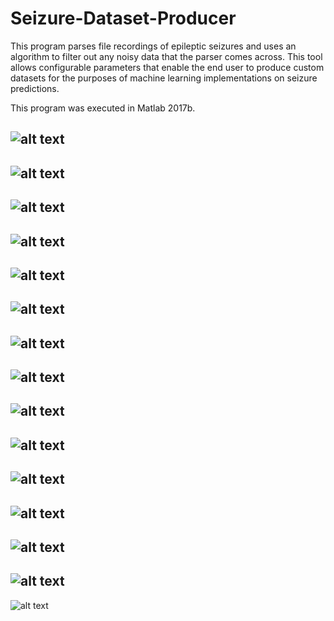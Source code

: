 # Seizure-Dataset-Producer
This program parses file recordings of epileptic seizures and uses an algorithm to filter out any noisy data that the parser comes across. This tool allows configurable parameters that enable the end user to produce custom datasets for the purposes of machine learning implementations on seizure predictions.

This program was executed in Matlab 2017b.

![alt text](https://github.com/ThomasDang93/Seizure-Dataset-Producer/blob/master/images/1.png)
---
![alt text](https://github.com/ThomasDang93/Seizure-Dataset-Producer/blob/master/images/2.png)
---
![alt text](https://github.com/ThomasDang93/Seizure-Dataset-Producer/blob/master/images/3.png)
---
![alt text](https://github.com/ThomasDang93/Seizure-Dataset-Producer/blob/master/images/15.png)
---
![alt text](https://github.com/ThomasDang93/Seizure-Dataset-Producer/blob/master/images/4.png)
---
![alt text](https://github.com/ThomasDang93/Seizure-Dataset-Producer/blob/master/images/5.png)
---
![alt text](https://github.com/ThomasDang93/Seizure-Dataset-Producer/blob/master/images/6.png)
---
![alt text](https://github.com/ThomasDang93/Seizure-Dataset-Producer/blob/master/images/7.png)
---
![alt text](https://github.com/ThomasDang93/Seizure-Dataset-Producer/blob/master/images/8.png)
---
![alt text](https://github.com/ThomasDang93/Seizure-Dataset-Producer/blob/master/images/9.png)
---
![alt text](https://github.com/ThomasDang93/Seizure-Dataset-Producer/blob/master/images/10.png)
---
![alt text](https://github.com/ThomasDang93/Seizure-Dataset-Producer/blob/master/images/11.png)
---
![alt text](https://github.com/ThomasDang93/Seizure-Dataset-Producer/blob/master/images/12.png)
---
![alt text](https://github.com/ThomasDang93/Seizure-Dataset-Producer/blob/master/images/13.png)
---
![alt text](https://github.com/ThomasDang93/Seizure-Dataset-Producer/blob/master/images/14.png)

